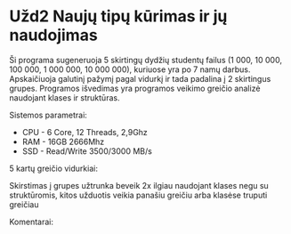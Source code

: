 # Užd2 Naujų tipų kūrimas ir jų naudojimas

Ši programa sugeneruoja 5 skirtingų dydžių studentų failus (1 000, 10 000, 100 000, 1 000 000, 10 000 000), kuriuose yra po 7 namų darbus. Apskaičiuoja galutinį pažymį pagal vidurkį ir tada padalina į 2 skirtingus grupes. Programos išvedimas yra programos veikimo greičio analizė naudojant klases ir struktūras.


Sistemos parametrai:
- CPU - 6 Core, 12 Threads, 2,9Ghz
- RAM - 16GB 2666Mhz
- SSD - Read/Write 3500/3000 MB/s

5 kartų greičio vidurkiai:

Skirstimas į grupes užtrunka beveik 2x ilgiau naudojant klases negu su struktūromis, kitos užduotis veikia panašiu greičiu arba klasėse truputi greičiau


Komentarai:

